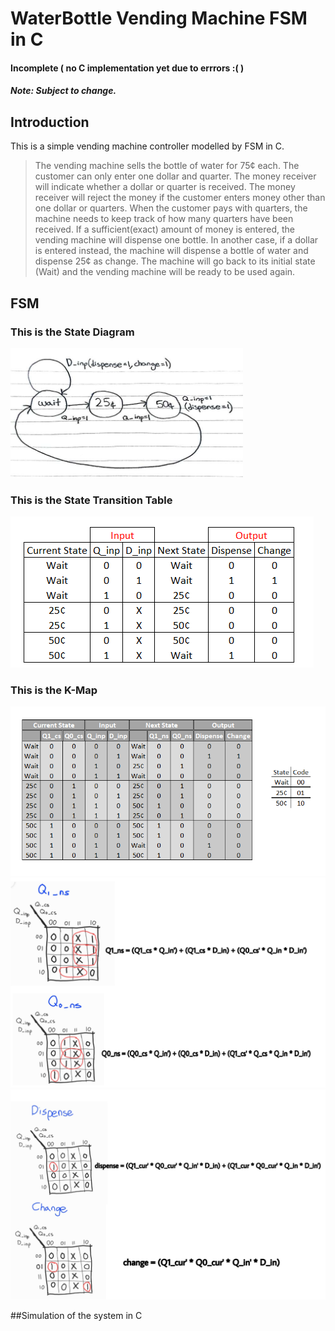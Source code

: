 # WaterBottle Vending Machine FSM in C

#### Incomplete ( no C implementation yet due to errrors :( )
##### Note: Subject to change.

## Introduction
This is a simple vending machine controller modelled by FSM in C. 

> The vending machine sells the bottle of water for 75¢ each. The customer can only enter one dollar and quarter. The money receiver will indicate whether a dollar or quarter is received. The money receiver will reject the money if the customer enters money other than one dollar or quarters. When the customer pays with quarters, the machine needs to keep track of how many quarters have been received. If a sufficient(exact) amount of money is entered, the vending machine will dispense one bottle. In another case, if a dollar is entered instead, the machine will dispense a bottle of water and dispense 25¢ as change. The machine will go back to its initial state (Wait) and the vending machine will be ready to be used again.

## FSM

### This is the State Diagram
![image](images/1.png)
### This is the State Transition Table
![image](images/2.png)


### This is the K-Map
![image](images/4.png)
![image](images/3a.jpg)
![image](images/3b.jpg)


##Simulation of the system in C
